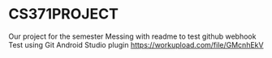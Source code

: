 # CS371PROJECT
Our project for the semester
Messing with readme to test github webhook
Test using Git Android Studio plugin
https://workupload.com/file/GMcnhEkV
